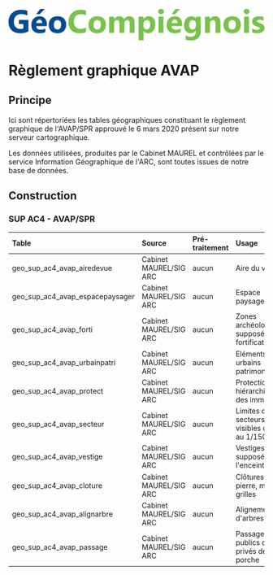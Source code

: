 ![picto](/doc/img/geocompiegnois_2020.png)

# Règlement graphique AVAP

## Principe

Ici sont répertoriées les tables géographiques constituant le règlement graphique de l'AVAP/SPR approuvé le 6 mars 2020 présent sur notre serveur cartographique.

Les données utilisées, produites par le Cabinet MAUREL et contrôlées par le service Information Géographique de l'ARC, sont toutes issues de notre base de données.

## Construction

### SUP AC4 - AVAP/SPR

|Table | Source | Pré-traitement | Usage | Style
|:---|:---|:---|:---|:---|
|geo_sup_ac4_avap_airedevue|Cabinet MAUREL/SIG ARC|aucun|Aire du vue|SUP-AC4-AVAP_aireduvue.sld|
|geo_sup_ac4_avap_espacepaysager|Cabinet MAUREL/SIG ARC|aucun|Espace paysager|SUP-AC4-AVAP_espacepaysager.sld|
|geo_sup_ac4_avap_forti|Cabinet MAUREL/SIG ARC|aucun|Zones archéologiques supposées des fortifications|SUP-AC4-AVAP_forti.sld|
|geo_sup_ac4_avap_urbainpatri|Cabinet MAUREL/SIG ARC|aucun|Eléments urbains patrimoniaux|SUP-AC4-AVAP_urbainpatri.sld|
|geo_sup_ac4_avap_protect|Cabinet MAUREL/SIG ARC|aucun|Protection hiérarchique des immeubles|SUP-AC4-AVAP_protec.sld|
|geo_sup_ac4_avap_secteur|Cabinet MAUREL/SIG ARC|aucun|Limites de secteurs visibles du 1 au 1/1500e|SUP-AC4-AVAP_secteur_niv_inf.sld|
|geo_sup_ac4_avap_vestige|Cabinet MAUREL/SIG ARC|aucun|Vestiges supposés de l'enceinte|SUP-AC4-AVAP_vestige.sld|
|geo_sup_ac4_avap_cloture|Cabinet MAUREL/SIG ARC|aucun|Clôtures en pierre, murets, grilles|SUP-AC4-AVAP_cloture.sld|
|geo_sup_ac4_avap_alignarbre|Cabinet MAUREL/SIG ARC|aucun|Alignements d'arbres|SUP-AC4-AVAP_alignarbre.sld|
|geo_sup_ac4_avap_passage|Cabinet MAUREL/SIG ARC|aucun|Passages publics ou privés de type porche|SUP-AC4-AVAP_passage.sld|


